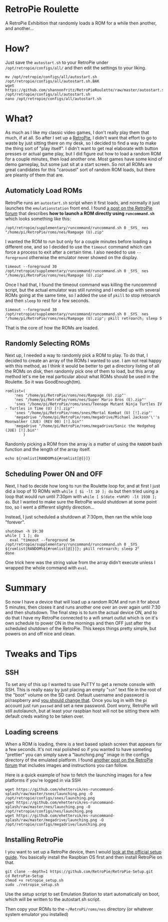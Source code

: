 # RetroPie Roulette
A RetroPie Exhibition that randomly loads a ROM for a while then another, and another...

# How?
Just save the `autostart.sh` to your RetroPie under `/opt/retropie/configs/all/` and then edit the settings to your liking.

    mv /opt/retropie/configs/all/autostart.sh /opt/retropie/configs/all/autostart.sh.BAK
    wget https://github.com/shannonfritz/RetroPieRoulette/raw/master/autostart.sh /opt/retropie/configs/all/autostart.sh
    nano /opt/retropie/configs/all/autostart.sh

# What?
As much as I like my classic video games, I don't really play them that much, if at all.  So after I set up a [RetroPie](https://retropie.org.uk/), I didn't want that effort to go to waste by just sitting there on my desk, so I decided to find a way to make the thing sort of "play itself".  I didn't want to get real elaborate with button presses or actual game play, but I did figure out how to load a random ROM for a couple minutes, then load another one.  Most games have some kind of demo gameplay, but some just sit at a start screen.  So not all ROMs are great candidates for this "carousel" sort of random ROM loads, but there are pleanty of them that are.

## Automaticly Load ROMs
RetroPie runs an `autostart.sh` script when it first loads, and normally it just launches the `emulationstation` front end.  I found [a post on the RetroPie forum](https://retropie.org.uk/forum/topic/5287/autostart-nes-rom-at-startup/4) that describes **how to launch a ROM directly using `runcommand.sh`** which looks something like this:

    /opt/retropie/supplementary/runcommand/runcommand.sh 0 _SYS_ nes "/home/pi/RetroPie/roms/nes/Rampage (U).zip"

I wanted the ROM to run but only for a couple minutes before loading a different one, and so I decided to use the `timeout` command which can force a process to exit after a certain time.  I also needed to use `--foreground` otherwise the emulator never showed on the display.

    timeout --foreground 30 /opt/retropie/supplementary/runcommand/runcommand.sh 0 _SYS_ nes "/home/pi/RetroPie/roms/nes/Rampage (U).zip"

Once I had that, I found the timeout command was killing the runcommnd script, but the actual emulator was still running and I ended up with several ROMs going at the same time, so I added the use of `pkill` to stop retroarch and then `sleep` to rest for a few seconds.

    timeout --foreground 30 /opt/retropie/supplementary/runcommand/runcommand.sh 0 _SYS_ nes "/home/pi/RetroPie/roms/nes/Rampage (U).zip"; pkill retroarch; sleep 5

That is the core of how the ROMs are loaded.

## Randomly Selecting ROMs
Next up, I needed a way to randomly pick a ROM to play.  To do that, I decided to create an array of the ROMs I wanted to use.  I am not real happy with this method, as I think it would be better to get a directory listing of all the ROMs on disk, then randomly pick one of them to load, but this array method let's me be real particular about what ROMs should be used in the Roulette.  So it was GoodEnough(tm).

    romlist=(
        'nes "/home/pi/RetroPie/roms/nes/Rampage (U).zip"'
        'nes "/home/pi/RetroPie/roms/nes/Super Mario Bros (E).zip"'
        'snes "/home/pi/RetroPie/roms/snes/Teenage Mutant Ninja Turtles IV - Turtles in Time (U) [!].zip"'
        'snes "/home/pi/RetroPie/roms/snes/Mortal Kombat (U) [!].zip"'
        'megadrive "/home/pi/RetroPie/roms/megadrive/Michael Jackson'\''s Moonwalker (JUE) (REV 00) [!].bin"'
        'megadrive "/home/pi/RetroPie/roms/megadrive/Sonic the Hedgehog (JUE) [!].bin"'
            )

Randomly picking a ROM from the array is a matter of using the `RANDOM` bash function and the length of the array itself.

    echo ${romlist[RANDOM%${#romlist[@]}]}

## Scheduling Power ON and OFF
Next, I had to decide how long to run the Roulette loop for, and at first I just did a loop of 10 ROMs with `while [ $i -lt 10 ]; do` but then tried using a loop that would run until 7:30pm with `while [ $(date +%H%M) -lt 1930 ]; do`.  But I wanted to make sure the RetroPie would shutdown at some point too, so I went a different slightly direction...

Instead, I just scheduled a shutdown at 7:30pm, then ran the while loop "forever".

    shutdown -h 19:30
    while [ 1 ]; do    
      eval "timeout --foreground 5m /opt/retropie/supplementary/runcommand/runcommand.sh 0 _SYS_ ${romlist[RANDOM%${#romlist[@]}]}; pkill retroarch; sleep 2"
    done

One trick here was the string value from the array didn't execute unless I wrapped the whole command with `eval`.

# Summary
So now I have a device that will load up a random ROM and run it for about 5 minutes, then closes it and runs another one over an over again until 7:30 and then shutsdown.  The final step is to turn the actual device ON, and to do that I have my RetroPie connected to a wifi smart outlut which is on it's own schedule to power ON in the mornings and then OFF just after the scheduled shutdown of the RetroPie.  This keeps things pretty simple, but powers on and off nice and clean.


# Tweaks and Tips

## SSH
To set any of this up I wanted to use PuTTY to get a remote console with SSH.  This is really easy by just placing an empty "`ssh`" text file in the root of the "boot" volume on the SD card.  Default username and password is pi/raspberry and [you should change that](https://www.raspberrypi.org/blog/a-security-update-for-raspbian-pixel/).  Once you log in with the pi account just run `passwd` and set a new password.  Dont worry, RetroPie will still autolaunch, but at least your raspbian host will not be sitting there with default creds waiting to be taken over.

## Loading screens
When a ROM is loading, there is a text based splash screen that appears for a few seconds.  It's not real polished so if you wanted to have someting "prettier" you can simply save a "launching.png" image in the configs directory of the emulated platform.  I found [another post on the RetroPie forum](https://retropie.org.uk/forum/topic/4611/runcommand-system-splashscreens) that includes images and instructions you can follow.

Here is a quick example of how to fetch the launching images for a few platforms if you're logged in via SSH
    
    wget https://github.com/ehettervik/es-runcommand-splash/raw/master/snes/launching.png -O /opt/retropie/configs/snes/launching.png
    wget https://github.com/ehettervik/es-runcommand-splash/raw/master/nes/launching.png -O /opt/retropie/configs/nes/launching.png
    wget https://github.com/ehettervik/es-runcommand-splash/raw/master/megadrive/launching.png -O /opt/retropie/configs/megadrive/launching.png

## Installing RetroPie
I you want to set up a RetroPie device, then I would [look at the official setup guide](https://retropie.org.uk/docs/Manual-Installation/).  You basically install the Raspbian OS first and then install RetroPie on that.

    git clone --depth=1 https://github.com/RetroPie/RetroPie-Setup.git
    cd RetroPie-Setup
    chmod +x retropie_setup.sh
    sudo ./retropie_setup.sh

Use the setup script to set Emulation Station to start automatically on boot, which will be written to the autostart.sh script.

Then copy your ROMs to the `~/RetroPi/roms/nes` directory (or whatever system emulator you installed)
